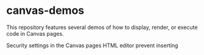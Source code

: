 # canvas-demos
This repository features several demos of how to display, render, or execute code in Canvas pages.

Security settings in the Canvas pages HTML editor prevent inserting <script> tags. Using iFrames, however, provides a way to execute javascript in a Canvas page. This feature allows us to:
  - Display code stored on github with syntax highlighting
  - Execute or render code stored on github, stored in the Canvas files section, or stored elsewhere on the web
  
The following demos provide some minimus working examples of how to replicate this functionality. The code in these demos can be copied and pasted into a Canvas page via the HTML editor. Where specified, you'll also need to add files to your Canvas file repository.

## [Display Code with Syntax Highlighting](https://github.com/wbwatkinson/canvas-demos/blob/main/display-code.html)
Though Canvas provides the <pre> tag, code displayed with this tag does not have syntax highlighting. gist.github provides a js for every gist to display the gist code with line numbers and syntax highlighting. Though Canvas pages do not allow the use of <script> tags on a page, we use iFrames as a workaround in this example.
